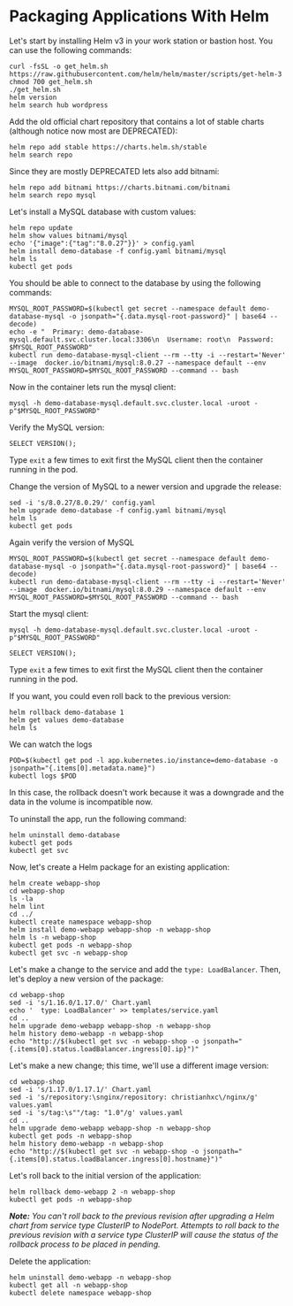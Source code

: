 # Packaging Applications With Helm

Let's start by installing Helm v3 in your work station or bastion host. You can use the following commands:

```
curl -fsSL -o get_helm.sh https://raw.githubusercontent.com/helm/helm/master/scripts/get-helm-3
chmod 700 get_helm.sh
./get_helm.sh
helm version
helm search hub wordpress
```

Add the old official chart repository that contains a lot of stable charts (although notice now most are DEPRECATED):

```
helm repo add stable https://charts.helm.sh/stable
helm search repo
```

Since they are mostly DEPRECATED lets also add bitnami:

```
helm repo add bitnami https://charts.bitnami.com/bitnami
helm search repo mysql
```

Let's install a MySQL database with custom values:

```
helm repo update
helm show values bitnami/mysql
echo '{"image":{"tag":"8.0.27"}}' > config.yaml
helm install demo-database -f config.yaml bitnami/mysql
helm ls
kubectl get pods
```

You should be able to connect to the database by using the following commands:

```
MYSQL_ROOT_PASSWORD=$(kubectl get secret --namespace default demo-database-mysql -o jsonpath="{.data.mysql-root-password}" | base64 --decode)
echo -e "  Primary: demo-database-mysql.default.svc.cluster.local:3306\n  Username: root\n  Password: $MYSQL_ROOT_PASSWORD"
kubectl run demo-database-mysql-client --rm --tty -i --restart='Never' --image  docker.io/bitnami/mysql:8.0.27 --namespace default --env MYSQL_ROOT_PASSWORD=$MYSQL_ROOT_PASSWORD --command -- bash
```

Now in the container lets run the mysql client:

```
mysql -h demo-database-mysql.default.svc.cluster.local -uroot -p"$MYSQL_ROOT_PASSWORD"
```

Verify the MySQL version:

```
SELECT VERSION();
```

Type `exit` a few times to exit first the MySQL client then the container running in the pod.

Change the version of MySQL to a newer version and upgrade the release:

```
sed -i 's/8.0.27/8.0.29/' config.yaml
helm upgrade demo-database -f config.yaml bitnami/mysql
helm ls
kubectl get pods
```

Again verify the version of MySQL

```
MYSQL_ROOT_PASSWORD=$(kubectl get secret --namespace default demo-database-mysql -o jsonpath="{.data.mysql-root-password}" | base64 --decode)
kubectl run demo-database-mysql-client --rm --tty -i --restart='Never' --image  docker.io/bitnami/mysql:8.0.29 --namespace default --env MYSQL_ROOT_PASSWORD=$MYSQL_ROOT_PASSWORD --command -- bash
```

Start the mysql client:

```
mysql -h demo-database-mysql.default.svc.cluster.local -uroot -p"$MYSQL_ROOT_PASSWORD"
```

```
SELECT VERSION();
```

Type `exit` a few times to exit first the MySQL client then the container running in the pod.

If you want, you could even roll back to the previous version:

```
helm rollback demo-database 1
helm get values demo-database
helm ls
```

We can watch the logs

``` 
POD=$(kubectl get pod -l app.kubernetes.io/instance=demo-database -o jsonpath="{.items[0].metadata.name}")
kubectl logs $POD
```

In this case, the rollback doesn't work because it was a downgrade and the data in the volume is incompatible now.

To uninstall the app, run the following command:

```
helm uninstall demo-database
kubectl get pods
kubectl get svc
```

Now, let's create a Helm package for an existing application:

```
helm create webapp-shop
cd webapp-shop
ls -la
helm lint
cd ../
kubectl create namespace webapp-shop
helm install demo-webapp webapp-shop -n webapp-shop
helm ls -n webapp-shop
kubectl get pods -n webapp-shop
kubectl get svc -n webapp-shop
```

Let's make a change to the service and add the `type: LoadBalancer`. Then, let's deploy a new version of the package:

```
cd webapp-shop
sed -i 's/1.16.0/1.17.0/' Chart.yaml
echo '  type: LoadBalancer' >> templates/service.yaml
cd ..
helm upgrade demo-webapp webapp-shop -n webapp-shop
helm history demo-webapp -n webapp-shop
echo "http://$(kubectl get svc -n webapp-shop -o jsonpath="{.items[0].status.loadBalancer.ingress[0].ip}")"
```

Let's make a new change; this time, we'll use a different image version:

```
cd webapp-shop
sed -i 's/1.17.0/1.17.1/' Chart.yaml
sed -i 's/repository:\snginx/repository: christianhxc\/nginx/g' values.yaml
sed -i 's/tag:\s""/tag: "1.0"/g' values.yaml
cd ..
helm upgrade demo-webapp webapp-shop -n webapp-shop
kubectl get pods -n webapp-shop
helm history demo-webapp -n webapp-shop
echo "http://$(kubectl get svc -n webapp-shop -o jsonpath="{.items[0].status.loadBalancer.ingress[0].hostname}")"
```

Let's roll back to the initial version of the application:

```
helm rollback demo-webapp 2 -n webapp-shop
kubectl get pods -n webapp-shop
```

***Note:*** <em>You can't roll back to the previous revision after upgrading a Helm chart from service type ClusterIP to NodePort. Attempts to roll back to the previous revision with a service type ClusterIP will cause the status of the rollback process to be placed in pending.</em>

Delete the application:

```
helm uninstall demo-webapp -n webapp-shop
kubectl get all -n webapp-shop
kubectl delete namespace webapp-shop
```
